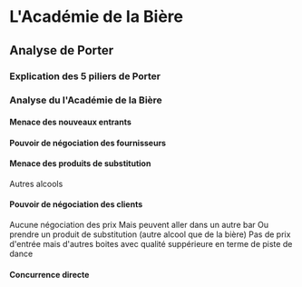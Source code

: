 # L'Académie de la Bière

## Analyse de Porter

### Explication des 5 piliers de Porter

### Analyse du l'Académie de la Bière

#### Menace des nouveaux entrants

#### Pouvoir de négociation des fournisseurs

#### Menace des produits de substitution
Autres alcools

#### Pouvoir de négociation des clients
Aucune négociation des prix
Mais peuvent aller dans un autre bar
Ou prendre un produit de substitution (autre alcool que de la bière)
Pas de prix d'entrée mais d'autres boites avec qualité suppérieure en terme de piste de dance

#### Concurrence directe
